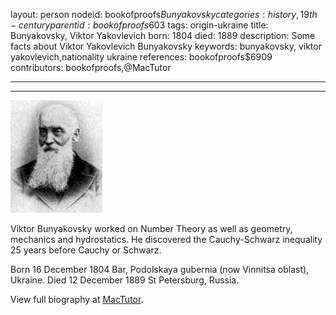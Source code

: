 layout: person
nodeid: bookofproofs$Bunyakovsky
categories: history,19th-century
parentid: bookofproofs$603
tags: origin-ukraine
title: Bunyakovsky, Viktor Yakovlevich
born: 1804
died: 1889
description: Some facts about Viktor Yakovlevich Bunyakovsky
keywords: bunyakovsky, viktor yakovlevich,nationality ukraine
references: bookofproofs$6909
contributors: bookofproofs,@MacTutor

---


---

![Bunyakovsky.jpg](https://github.com/bookofproofs/bookofproofs.github.io/blob/main/_sources/_assets/images/portraits/Bunyakovsky.jpg?raw=true)

Viktor Bunyakovsky worked on Number Theory as well as geometry, mechanics and hydrostatics. He discovered the Cauchy-Schwarz inequality 25 years before Cauchy or Schwarz.

Born 16 December 1804 Bar, Podolskaya gubernia (now Vinnitsa oblast), Ukraine. Died 12 December 1889 St Petersburg, Russia.


View full biography at [MacTutor](https://mathshistory.st-andrews.ac.uk/Biographies/Bunyakovsky/).